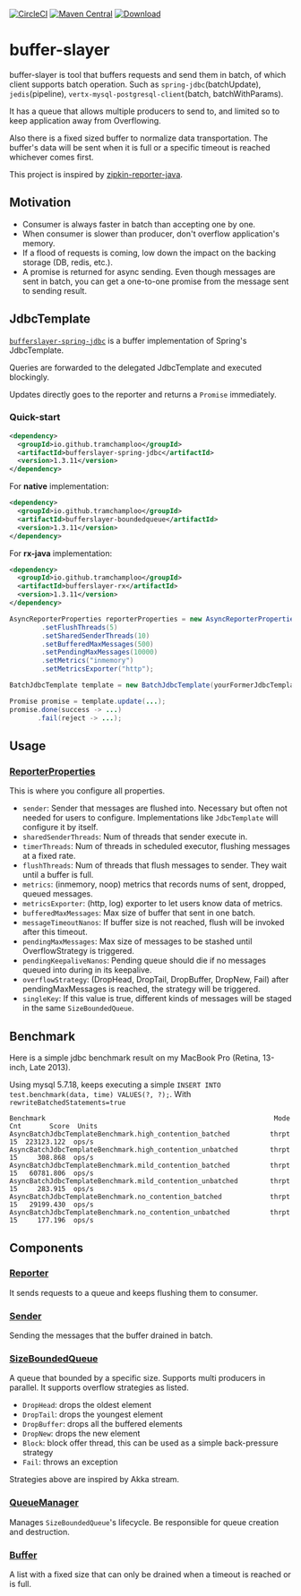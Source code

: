 [![CircleCI](https://circleci.com/gh/tramchamploo/buffer-slayer.svg?style=shield)](https://circleci.com/gh/tramchamploo/buffer-slayer)
[![Maven Central](https://maven-badges.herokuapp.com/maven-central/io.github.tramchamploo/bufferslayer-core/badge.svg)](https://maven-badges.herokuapp.com/maven-central/io.github.tramchamploo/bufferslayer-core)
[ ![Download](https://api.bintray.com/packages/tramchamploo/tramchamploo/buffer-slayer/images/download.svg) ](https://bintray.com/tramchamploo/tramchamploo/buffer-slayer/_latestVersion)

# buffer-slayer
buffer-slayer is tool that buffers requests and send them in batch, of which client supports batch operation. Such as `spring-jdbc`(batchUpdate), `jedis`(pipeline), `vertx-mysql-postgresql-client`(batch, batchWithParams).

It has a queue that allows multiple producers to send to, and limited so to keep application away from Overflowing. 

Also there is a fixed sized buffer to normalize data transportation. The buffer's data will be sent when it is full or a specific timeout is reached whichever comes first.

This project is inspired by [zipkin-reporter-java](https://github.com/openzipkin/zipkin-reporter-java).
 
## Motivation
* Consumer is always faster in batch than accepting one by one.
* When consumer is slower than producer, don't overflow application's memory.
* If a flood of requests is coming, low down the impact on the backing storage (DB, redis, etc.).
* A promise is returned for async sending. Even though messages are sent in batch, you can get a one-to-one promise from the message sent to sending result.

## JdbcTemplate
[`bufferslayer-spring-jdbc`](/jdbc) is a buffer implementation of Spring's JdbcTemplate.

Queries are forwarded to the delegated JdbcTemplate and executed blockingly.

Updates directly goes to the reporter and returns a `Promise` immediately.

### Quick-start
```xml
<dependency>
  <groupId>io.github.tramchamploo</groupId>
  <artifactId>bufferslayer-spring-jdbc</artifactId>
  <version>1.3.11</version>
</dependency>
```

For **native** implementation:
```xml
<dependency>
  <groupId>io.github.tramchamploo</groupId>
  <artifactId>bufferslayer-boundedqueue</artifactId>
  <version>1.3.11</version>
</dependency>
```

For **rx-java** implementation:
```xml
<dependency>
  <groupId>io.github.tramchamploo</groupId>
  <artifactId>bufferslayer-rx</artifactId>
  <version>1.3.11</version>
</dependency>
```

```java
AsyncReporterProperties reporterProperties = new AsyncReporterProperties()
        .setFlushThreads(5)
        .setSharedSenderThreads(10)
        .setBufferedMaxMessages(500)
        .setPendingMaxMessages(10000)
        .setMetrics("inmemory")
        .setMetricsExporter("http");

BatchJdbcTemplate template = new BatchJdbcTemplate(yourFormerJdbcTemplate, reporterProperties);

Promise promise = template.update(...);
promise.done(success -> ...)
       .fail(reject -> ...);
```

## Usage

### [ReporterProperties](boundedqueue/src/main/java/io/github/tramchamploo/bufferslayer/ReporterProperties.java)
This is where you configure all properties.

* `sender`: Sender that messages are flushed into. Necessary but often not needed for users to configure. Implementations like `JdbcTemplate` will configure it by itself.
* `sharedSenderThreads`: Num of threads that sender execute in.
* `timerThreads`: Num of threads in scheduled executor, flushing messages at a fixed rate.
* `flushThreads`: Num of threads that flush messages to sender. They wait until a buffer is full.
* `metrics`: (inmemory, noop) metrics that records nums of sent, dropped, queued messages.
* `metricsExporter`: (http, log) exporter to let users know data of metrics.
* `bufferedMaxMessages`: Max size of buffer that sent in one batch.
* `messageTimeoutNanos`: If buffer size is not reached, flush will be invoked after this timeout.
* `pendingMaxMessages`: Max size of messages to be stashed until OverflowStrategy is triggered.
* `pendingKeepaliveNanos`: Pending queue should die if no messages queued into during in its keepalive.
* `overflowStrategy`: (DropHead, DropTail, DropBuffer, DropNew, Fail) after pendingMaxMessages is reached, the strategy will be triggered.
* `singleKey`: If this value is true, different kinds of messages will be staged in the same `SizeBoundedQueue`.

## Benchmark
Here is a simple jdbc benchmark result on my MacBook Pro (Retina, 13-inch, Late 2013).

Using mysql 5.7.18, keeps executing a simple `INSERT INTO test.benchmark(data, time) VALUES(?, ?);`. With `rewriteBatchedStatements=true`

```
Benchmark                                                         Mode  Cnt       Score  Units
AsyncBatchJdbcTemplateBenchmark.high_contention_batched          thrpt   15  223123.122  ops/s
AsyncBatchJdbcTemplateBenchmark.high_contention_unbatched        thrpt   15     308.868  ops/s
AsyncBatchJdbcTemplateBenchmark.mild_contention_batched          thrpt   15   60781.806  ops/s
AsyncBatchJdbcTemplateBenchmark.mild_contention_unbatched        thrpt   15     283.915  ops/s
AsyncBatchJdbcTemplateBenchmark.no_contention_batched            thrpt   15   29199.430  ops/s
AsyncBatchJdbcTemplateBenchmark.no_contention_unbatched          thrpt   15     177.196  ops/s
```

## Components

### [Reporter](core/src/main/java/io/github/tramchamploo/bufferslayer/Reporter.java)
It sends requests to a queue and keeps flushing them to consumer.

### [Sender](core/src/main/java/io/github/tramchamploo/bufferslayer/Sender.java)
Sending the messages that the buffer drained in batch.

### [SizeBoundedQueue](boundedqueue/src/main/java/io/github/tramchamploo/bufferslayer/SizeBoundedQueue.java)
A queue that bounded by a specific size. Supports multi producers in parallel. 
It supports overflow strategies as listed.

* `DropHead`: drops the oldest element
* `DropTail`: drops the youngest element
* `DropBuffer`: drops all the buffered elements
* `DropNew`: drops the new element
* `Block`: block offer thread, this can be used as a simple back-pressure strategy
* `Fail`: throws an exception

Strategies above are inspired by Akka stream. 

### [QueueManager](boundedqueue/src/main/java/io/github/tramchamploo/bufferslayer/QueueManager.java)
Manages `SizeBoundedQueue`'s lifecycle. 
Be responsible for queue creation and destruction.

### [Buffer](boundedqueue/src/main/java/io/github/tramchamploo/bufferslayer/Buffer.java)
A list with a fixed size that can only be drained when a timeout is reached or is full.